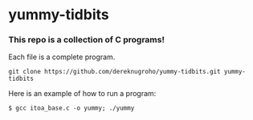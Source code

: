 # yummy-tidbits

### This repo is a collection of C programs!

Each file is a complete program.

```
git clone https://github.com/dereknugroho/yummy-tidbits.git yummy-tidbits
```

Here is an example of how to run a program:

```
$ gcc itoa_base.c -o yummy; ./yummy
```
